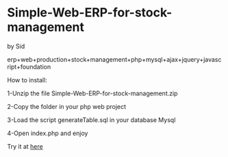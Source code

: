 Simple-Web-ERP-for-stock-management
===================================
by Sid 

erp+web+production+stock+management+php+mysql+ajax+jquery+javascript+foundation

How to install:

1-Unzip the file Simple-Web-ERP-for-stock-management.zip

2-Copy the folder in  your php web project

3-Load the script generateTable.sql in your database Mysql

4-Open index.php and enjoy

Try it at <a target="blank"  href="http://mymealtraiteur.fr/moi/nostradamus/">here</a> 
